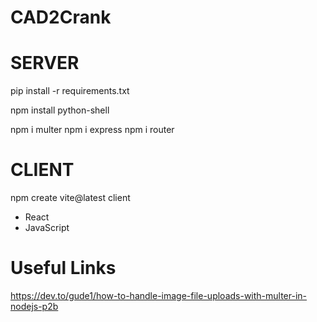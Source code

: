 # CAD2Crank
# SERVER
pip install -r requirements.txt

npm install python-shell

npm i multer
npm i express
npm i router 


# CLIENT 
npm create vite@latest client
- React
- JavaScript

# Useful Links
https://dev.to/gude1/how-to-handle-image-file-uploads-with-multer-in-nodejs-p2b